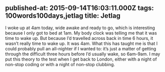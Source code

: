 published-at: 2015-09-14T16:03:11.000Z
tags: 100words100days,jetlag
title: Jetlag
---
<p>I woke up at 4am today, wide awake and ready to go, which is interesting because I only got to bed at 1am. My body clock was telling me that it was time to wake up. But because I’d travelled across back in time 6 hours, it wasn’t really time to wake up. It was 4am. What this has taught me is that I could probably pull an all-nighter if I wanted to: it’s just a matter of getting through the difficult three hours before I’d usually wake, so 6am-9am. I may put this theory to the test when I get back to London, either with a night of non-stop coding or with a night of non-stop clubbing. <br></p>
